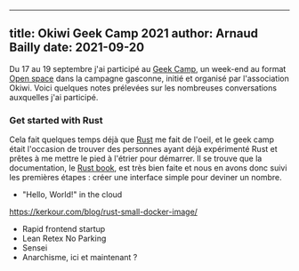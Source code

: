 ------------
title: Okiwi Geek Camp 2021
author: Arnaud Bailly
date: 2021-09-20
------------

Du 17 au 19 septembre j'ai participé au [Geek Camp](), un week-end au format [Open space](https://en.wikipedia.org/wiki/Open_Space_Technology) dans la campagne gasconne, initié et organisé par l'association Okiwi. Voici quelques notes prélevées sur les nombreuses conversations auxquelles j'ai participé.

### Get started with Rust

Cela fait quelques temps déjà que [Rust](https://www.rust-lang.org/) me fait de l'oeil, et le geek camp était l'occasion de trouver des personnes ayant déjà expérimenté Rust et prêtes à me mettre le pied à l'étrier pour démarrer. Il se trouve que la documentation, le [Rust book](https://doc.rust-lang.org/book/), est très bien faite et nous en avons donc suivi les premières étapes : créer une interface simple pour deviner un nombre.

* "Hello, World!" in the cloud

https://kerkour.com/blog/rust-small-docker-image/
* Rapid frontend startup
* Lean Retex No Parking
* Sensei
* Anarchisme, ici et maintenant ?
